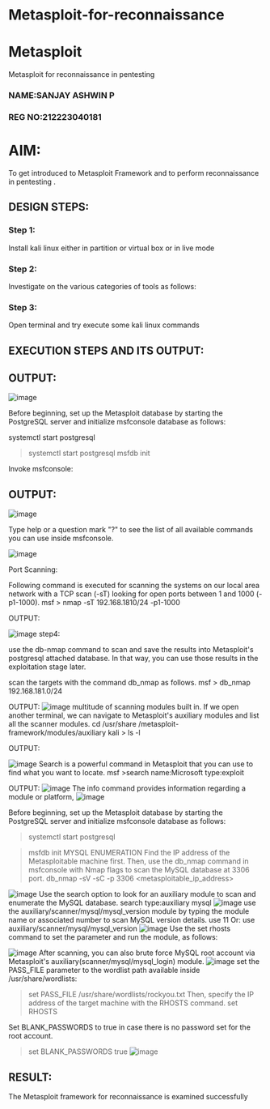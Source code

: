 # Metasploit-for-reconnaissance
# Metasploit
Metasploit for reconnaissance in pentesting
### NAME:SANJAY ASHWIN P
### REG NO:212223040181
# AIM:

To get introduced to Metasploit Framework and to  perform reconnaissance  in pentesting .

## DESIGN STEPS:

### Step 1:

Install kali linux either in partition or virtual box or in live mode

### Step 2:

Investigate on the various categories of tools as follows:

### Step 3:

Open terminal and try execute some kali linux commands

## EXECUTION STEPS AND ITS OUTPUT:


## OUTPUT:
![image](https://github.com/user-attachments/assets/dcfcb67a-bee2-470b-8fed-43b75701ca3d)

Before beginning, set up the Metasploit database by starting the PostgreSQL server and initialize msfconsole database as follows:

systemctl start postgresql
>systemctl start postgresql
>msfdb init


Invoke msfconsole:



## OUTPUT:

![image](https://github.com/user-attachments/assets/8ff19b23-1c5f-4554-b84b-7d5787b0102e)

Type help or a question mark "?" to see the list of all available commands you can use inside msfconsole.

![image](https://github.com/user-attachments/assets/ae352bd2-0b07-47cb-81ba-9dcb45191639)

Port Scanning: 

Following command is executed for scanning the systems on our local area network with a TCP scan (-sT) looking for open ports between 1 and 1000 (-p1-1000). 
msf > nmap -sT 192.168.1810/24 -p1-1000


OUTPUT:

![image](https://github.com/user-attachments/assets/50678d4b-30ad-4ebe-a650-4a40a0b4ae65)
step4:

use the db-nmap command to scan and save the results into Metasploit's postgresql attached database. In that way, you can use those results in the exploitation stage later.

scan the targets with the command db_nmap as follows. 
msf > db_nmap 192.168.181.0/24

OUTPUT:
![image](https://github.com/user-attachments/assets/9496b1ec-71c3-4d2c-b60c-c351b427a6a2)
multitude of scanning modules built in. If we open another terminal, we can navigate to Metasploit's auxiliary modules and list all the scanner modules.
cd /usr/share /metasploit-framework/modules/auxiliary 
kali > ls -l

OUTPUT:

![image](https://github.com/user-attachments/assets/209fc967-05bc-4384-b0d6-ab0bbb5f73d4)
Search is a powerful command in Metasploit that you can use to find what you want to locate. 
msf >search name:Microsoft type:exploit

OUTPUT:
![image](https://github.com/user-attachments/assets/5326ac65-fd57-482c-99f4-3dee54cd4cc5)
The info command provides information regarding a module or platform,
![image](https://github.com/user-attachments/assets/e55e25d9-00f8-4635-858f-f76b9c65f3bb)

Before beginning, set up the Metasploit database by starting the PostgreSQL server and initialize msfconsole database as follows:
> systemctl start postgresql

> msfdb init
MYSQL ENUMERATION
Find the IP address of the Metasploitable machine first. Then, use the db_nmap command in msfconsole with Nmap flags to scan the MySQL database at 3306 port.
db_nmap -sV -sC -p 3306 <metasploitable_ip_address>

![image](https://github.com/user-attachments/assets/356bf63d-07f4-406f-9db8-38fae67eb26a)
Use the search option to look for an auxiliary module to scan and enumerate the MySQL database. 
search type:auxiliary mysql
![image](https://github.com/user-attachments/assets/8b7a3db7-5892-4b28-9603-ac5bbd6c3a88)
use the auxiliary/scanner/mysql/mysql_version module by typing the module name or associated number to scan MySQL version details.
use 11
Or:
use auxiliary/scanner/mysql/mysql_version
![image](https://github.com/user-attachments/assets/383c6524-da6b-4939-8e81-f5c9f002ab2d)
Use the set rhosts command to set the parameter and run the module, as follows:

![image](https://github.com/user-attachments/assets/0ca95856-9e64-44b0-8c3f-1c9a48e84d6f)
After scanning, you can also brute force MySQL root account via Metasploit's auxiliary(scanner/mysql/mysql_login) module.
![image](https://github.com/user-attachments/assets/48d14232-9a72-4457-b72e-d1bd6e025ccd)
set the PASS_FILE parameter to the wordlist path available inside /usr/share/wordlists:
> set PASS_FILE /usr/share/wordlists/rockyou.txt
Then, specify the IP address of the target machine with the RHOSTS command.
> set RHOSTS <metasploitable-ip-address>

Set BLANK_PASSWORDS to true in case there is no password set for the root account.

>set BLANK_PASSWORDS true
![image](https://github.com/user-attachments/assets/500b4062-cdfd-4726-848f-be0b0c1757c8)




## RESULT:
The Metasploit framework for reconnaissance is  examined successfully

